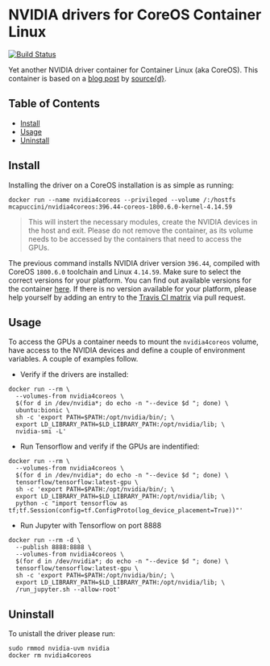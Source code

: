 # NVIDIA drivers for CoreOS Container Linux
[![Build Status](https://travis-ci.org/mcapuccini/nvidia4coreos.svg?branch=master)](https://travis-ci.org/mcapuccini/nvidia4coreos)

Yet another NVIDIA driver container for Container Linux (aka CoreOS). This container is based on a [blog post](https://blog.sourced.tech/post/docker_coreos_gpu_deep_learning/) by [source{d}](https://sourced.tech/).

## Table of Contents

- [Install](#install)
- [Usage](#usage)
- [Uninstall](#uninstall)

## Install
Installing the driver on a CoreOS installation is as simple as running:

```
docker run --name nvidia4coreos --privileged --volume /:/hostfs mcapuccini/nvidia4coreos:396.44-coreos-1800.6.0-kernel-4.14.59
```
> This will instert the necessary modules, create the NVIDIA devices in the host and exit. Please do not remove the container, as its volume needs to be accessed by the containers that need to access the GPUs.

The previous command installs NVIDIA driver version `396.44`, compiled with CoreOS `1800.6.0` toolchain and Linux `4.14.59`. Make sure to select the correct versions for your platform. You can find out available versions for the container [here](https://hub.docker.com/r/mcapuccini/nvidia4coreos/tags/). If there is no version available for your platform, please help yourself by adding an entry to the [Travis CI matrix](https://github.com/mcapuccini/nvidia4coreos/blob/master/.travis.yml#L17) via pull request.

## Usage
To access the GPUs a container needs to mount the `nvidia4coreos` volume, have access to the NVIDIA devices and define a couple of environment variables. A couple of examples follow.

- Verify if the drivers are installed:
```
docker run --rm \
  --volumes-from nvidia4coreos \
  $(for d in /dev/nvidia*; do echo -n "--device $d "; done) \
  ubuntu:bionic \
  sh -c 'export PATH=$PATH:/opt/nvidia/bin/; \
  export LD_LIBRARY_PATH=$LD_LIBRARY_PATH:/opt/nvidia/lib; \
  nvidia-smi -L'
```

- Run Tensorflow and verify if the GPUs are indentified: 
```
docker run --rm \
  --volumes-from nvidia4coreos \
  $(for d in /dev/nvidia*; do echo -n "--device $d "; done) \
  tensorflow/tensorflow:latest-gpu \
  sh -c 'export PATH=$PATH:/opt/nvidia/bin/; \
  export LD_LIBRARY_PATH=$LD_LIBRARY_PATH:/opt/nvidia/lib; \
  python -c "import tensorflow as tf;tf.Session(config=tf.ConfigProto(log_device_placement=True))"'
```

- Run Jupyter with Tensorflow on port 8888
```
docker run --rm -d \
  --publish 8888:8888 \
  --volumes-from nvidia4coreos \
  $(for d in /dev/nvidia*; do echo -n "--device $d "; done) \
  tensorflow/tensorflow:latest-gpu \
  sh -c 'export PATH=$PATH:/opt/nvidia/bin/; \
  export LD_LIBRARY_PATH=$LD_LIBRARY_PATH:/opt/nvidia/lib; \
  /run_jupyter.sh --allow-root'
```

## Uninstall
To unistall the driver please run:

```
sudo rmmod nvidia-uvm nvidia
docker rm nvidia4coreos
```
